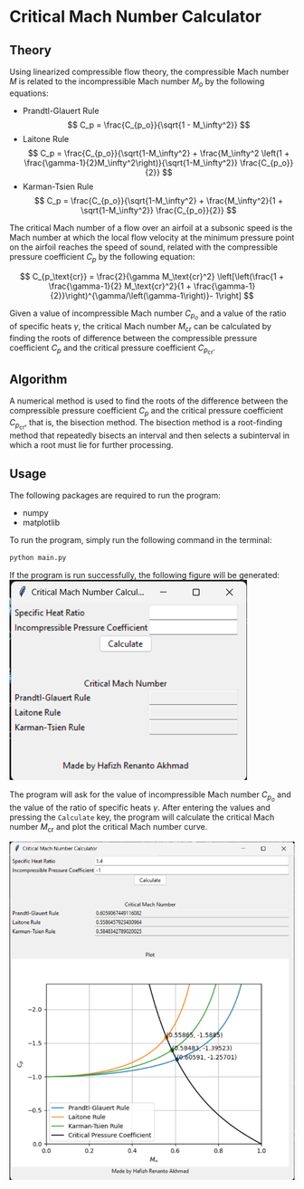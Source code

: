 # Critical Mach Number Calculator

## Theory

Using linearized compressible flow theory, the compressible Mach number $M$ is related to the incompressible Mach number $M_o$ by the following equations:

- Prandtl-Glauert Rule
  $$
  C_p = \frac{C_{p_o}}{\sqrt{1 - M_\infty^2}}
  $$
- Laitone Rule
  $$
  C_p = \frac{C_{p_o}}{\sqrt{1-M_\infty^2} + \frac{M_\infty^2 \left(1 + \frac{\gamma-1}{2}M_\infty^2\right)}{\sqrt{1-M_\infty^2}} \frac{C_{p_o}}{2}}
  $$
- Karman-Tsien Rule
  $$
  C_p = \frac{C_{p_o}}{\sqrt{1-M_\infty^2} + \frac{M_\infty^2}{1 + \sqrt{1-M_\infty^2}} \frac{C_{p_o}}{2}}
  $$

The critical Mach number of a flow over an airfoil at a subsonic speed is the Mach number at which the local flow velocity at the minimum pressure point on the airfoil reaches the speed of sound, related with the compressible pressure coefficient $C_p$ by the following equation:

$$
C_{p_\text{cr}} = \frac{2}{\gamma M_\text{cr}^2} \left[\left(\frac{1 + \frac{\gamma-1}{2} M_\text{cr}^2}{1 + \frac{\gamma-1}{2}}\right)^{\gamma/\left(\gamma-1\right)}- 1\right]
$$

Given a value of incompressible Mach number $C_{p_o}$ and a value of the ratio of specific heats $\gamma$, the critical Mach number $M_\text{cr}$ can be calculated by finding the roots of difference between the compressible pressure coefficient $C_p$ and the critical pressure coefficient $C_{p_\text{cr}}$.

## Algorithm

A numerical method is used to find the roots of the difference between the compressible pressure coefficient $C_p$ and the critical pressure coefficient $C_{p_\text{cr}}$, that is, the bisection method. The bisection method is a root-finding method that repeatedly bisects an interval and then selects a subinterval in which a root must lie for further processing.

## Usage

The following packages are required to run the program:

- numpy
- matplotlib

To run the program, simply run the following command in the terminal:

```bash
python main.py
```

If the program is run successfully, the following figure will be generated:
![Initial Run View](pic/initial.png)

The program will ask for the value of incompressible Mach number $C_{p_o}$ and the value of the ratio of specific heats $\gamma$. After entering the values and pressing the `Calculate` key, the program will calculate the critical Mach number $M_\text{cr}$ and plot the critical Mach number curve.

![Example](pic/example.png)
